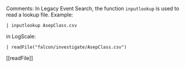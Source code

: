 Comments: In Legacy Event Search, the function `inputlookup` is used to read a lookup file. Example:

```
| inputlookup AsepClass.csv
```

in LogScale:

```
| readFile("falcon/investigate/AsepClass.csv")
```

[[readFile]]
